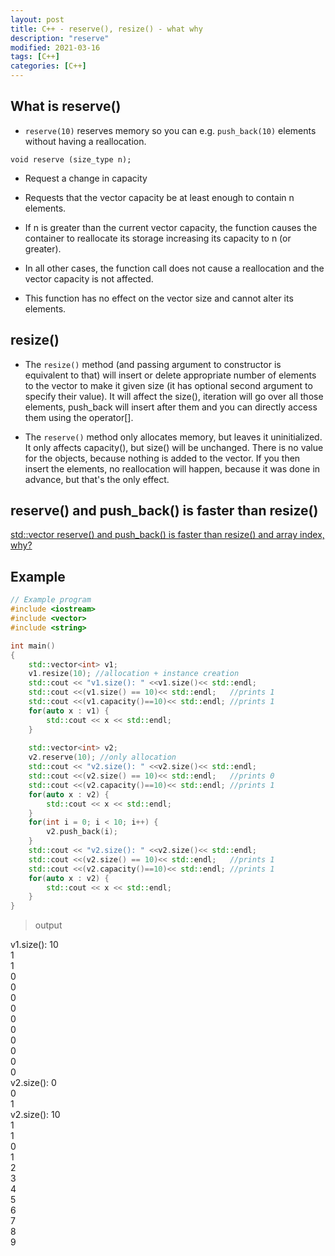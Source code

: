 ```yaml
---
layout: post
title: C++ - reserve(), resize() - what why
description: "reserve"
modified: 2021-03-16
tags: [C++]
categories: [C++]
---
```


## What is reserve()
<!--공간 재할당-->
- `reserve(10)` reserves memory so you can e.g. `push_back(10)` elements without having a reallocation.

`void reserve (size_type n);`  
- Request a change in capacity
- Requests that the vector capacity be at least enough to contain n elements.

- If n is greater than the current vector capacity, the function causes the container to reallocate its storage increasing its capacity to n (or greater).

- In all other cases, the function call does not cause a reallocation and the vector capacity is not affected.

- This function has no effect on the vector size and cannot alter its elements.


## resize()
- The `resize()` method (and passing argument to constructor is equivalent to that) will insert or delete appropriate number of elements to the vector to make it given size (it has optional second argument to specify their value). It will affect the size(), iteration will go over all those elements, push_back will insert after them and you can directly access them using the operator[].

-  The `reserve()` method only allocates memory, but leaves it uninitialized. It only affects capacity(), but size() will be unchanged. There is no value for the objects, because nothing is added to the vector. If you then insert the elements, no reallocation will happen, because it was done in advance, but that's the only effect.


## reserve() and push_back() is faster than resize() 
[std::vector reserve() and push_back() is faster than resize() and array index, why?](https://stackoverflow.com/questions/1461276/stdvector-reserve-and-push-back-is-faster-than-resize-and-array-index-w)  

## Example
<!--
```c++
else if (reconfigType == NRCELLMI_RECONFIG_TYPE_RIB) {
    cell::nr::type::RibReconfig ribReconfig;
    ribReconfig.noOfRibSfn =
        be16toh(sigData->nrCellMiCellReconfigReq.reconfigElement[count].ribReconfig.noOfRibSfn);
    std::vector<uint16_t> ribSfn;
    ribSfn.reserve(NRCELLMI_MAX_NO_RIB_SFN);
    for (uint16_t i = 0; i < NRCELLMI_MAX_NO_RIB_SFN; i++) {
    ribSfn.push_back(be16toh(sigData->nrCellMiCellReconfigReq.reconfigElement[count].ribReconfig.ribSfn[i]));
    }
    ribReconfig.ribSfn = std::move(ribSfn);
    reconfigElements.emplace_back(std::move(ribReconfig));
}
```
-->

```c++
// Example program
#include <iostream>
#include <vector>
#include <string>

int main()
{
    std::vector<int> v1;
    v1.resize(10); //allocation + instance creation
    std::cout << "v1.size(): " <<v1.size()<< std::endl;
    std::cout <<(v1.size() == 10)<< std::endl;   //prints 1
    std::cout <<(v1.capacity()==10)<< std::endl; //prints 1
    for(auto x : v1) {
        std::cout << x << std::endl;
    }
    
    std::vector<int> v2;
    v2.reserve(10); //only allocation    
    std::cout << "v2.size(): " <<v2.size()<< std::endl;
    std::cout <<(v2.size() == 10)<< std::endl;   //prints 0
    std::cout <<(v2.capacity()==10)<< std::endl; //prints 1
    for(auto x : v2) {
        std::cout << x << std::endl;
    }
    for(int i = 0; i < 10; i++) {
        v2.push_back(i);
    }
    std::cout << "v2.size(): " <<v2.size()<< std::endl;
    std::cout <<(v2.size() == 10)<< std::endl;   //prints 1
    std::cout <<(v2.capacity()==10)<< std::endl; //prints 1
    for(auto x : v2) {
        std::cout << x << std::endl;
    }
}
```


> output

v1.size(): 10  
1  
1  
0  
0  
0  
0  
0  
0  
0  
0  
0  
0  
v2.size(): 0  
0  
1  
v2.size(): 10  
1  
1  
0  
1  
2  
3  
4  
5  
6  
7  
8  
9  

<!--
관찰 결과

1. 배열과 reserve로 미리 capacity를 확장한 후 push_back은 1.5배 차이난다.

2. 배열과 그냥 push_back은 2.5배 차이난다.

백준 문제를 풀 때에나, 최대 입력개수를 알 때에는 무조건 reserve를 한 번 해주자. 시간 내에 아슬아슬하게 들어오는 코드이거나 시간초과가 뜰 수가 없는 시간복잡도인데 시간초과가 뜰 때에는 vector을 배열로 바꿔주거나 reserve를 써주자.
-->
